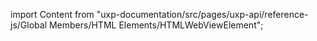 
import Content from "uxp-documentation/src/pages/uxp-api/reference-js/Global Members/HTML Elements/HTMLWebViewElement";

<Content query="product=photoshop"/>
